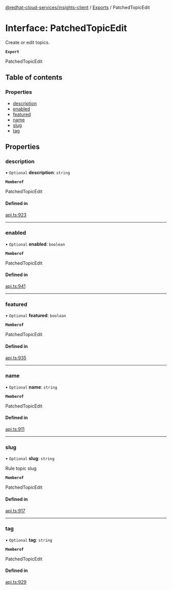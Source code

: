 [@redhat-cloud-services/insights-client](../README.md) / [Exports](../modules.md) / PatchedTopicEdit

# Interface: PatchedTopicEdit

Create or edit topics.

**`Export`**

PatchedTopicEdit

## Table of contents

### Properties

- [description](PatchedTopicEdit.md#description)
- [enabled](PatchedTopicEdit.md#enabled)
- [featured](PatchedTopicEdit.md#featured)
- [name](PatchedTopicEdit.md#name)
- [slug](PatchedTopicEdit.md#slug)
- [tag](PatchedTopicEdit.md#tag)

## Properties

### description

• `Optional` **description**: `string`

**`Memberof`**

PatchedTopicEdit

#### Defined in

[api.ts:923](https://github.com/RedHatInsights/javascript-clients/blob/main/packages/insights/api.ts#L923)

___

### enabled

• `Optional` **enabled**: `boolean`

**`Memberof`**

PatchedTopicEdit

#### Defined in

[api.ts:941](https://github.com/RedHatInsights/javascript-clients/blob/main/packages/insights/api.ts#L941)

___

### featured

• `Optional` **featured**: `boolean`

**`Memberof`**

PatchedTopicEdit

#### Defined in

[api.ts:935](https://github.com/RedHatInsights/javascript-clients/blob/main/packages/insights/api.ts#L935)

___

### name

• `Optional` **name**: `string`

**`Memberof`**

PatchedTopicEdit

#### Defined in

[api.ts:911](https://github.com/RedHatInsights/javascript-clients/blob/main/packages/insights/api.ts#L911)

___

### slug

• `Optional` **slug**: `string`

Rule topic slug

**`Memberof`**

PatchedTopicEdit

#### Defined in

[api.ts:917](https://github.com/RedHatInsights/javascript-clients/blob/main/packages/insights/api.ts#L917)

___

### tag

• `Optional` **tag**: `string`

**`Memberof`**

PatchedTopicEdit

#### Defined in

[api.ts:929](https://github.com/RedHatInsights/javascript-clients/blob/main/packages/insights/api.ts#L929)
